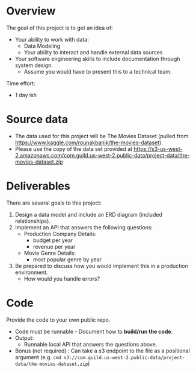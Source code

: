 # Overview
The goal of this project is to get an idea of:
* Your ability to work with data:
  * Data Modeling 
  * Your ability to interact and handle external data sources 
* Your software engineering skills to include documentation through system design.
  * Assume you would have to present this to a technical team. 
  
Time effort: 
  * 1 day ish

# Source data
* The data used for this project will be The Movies Dataset (pulled from https://www.kaggle.com/rounakbanik/the-movies-dataset).
* Please use the copy of the data set provided at https://s3-us-west-2.amazonaws.com/com.guild.us-west-2.public-data/project-data/the-movies-dataset.zip

# Deliverables
There are several goals to this project:
1) Design a data model and include an ERD diagram (included relationships).
1) Implement an API that answers the following questions:
   * Production Company Details:
     * budget per year
     * revenue per year
   * Movie Genre Details:
     * most popular genre by year
1) Be prepared to discuss how you would implement this in a production environment.
   * How would you handle errors?

# Code 
Provide the code to your own public repo.
* Code must be runnable - Document how to **build/run the code**.
* Output: 
  * Runnable local API that answers the questions above.
* Bonus (not required) : Can take a s3 endpoint to the file as a positional argument (e.g. `cmd s3://com.guild.us-west-2.public-data/project-data/the-movies-dataset.zip`) 
